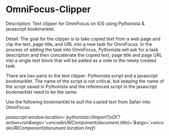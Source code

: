 OmniFocus-Clipper
=================

Description: Text clipper for OmniFocus on iOS using Pythonista &amp; javascript bookmarklet.

Detail: The goal for the clipper is to take copied text from a web page and clip the text, page title, and URL into a new task for OmniFocus. In the process of adding the task into OmniFocus, Pythonista will ask for a task description and then concatenate the copied text, page title and page URL into a single text block that will be added as a note to the newly created task.

There are two parts to the text clipper: Pythonista script and a javascript bookmarklet. The name of the script is not critical, but keeping the name of the script saved in Pythonista and the referenced script in the javascript bookmarklet need to be the same.

Use the following bookmarklet to pull the copied text from Safari into OmniFocus.

_javascript:window.location='pythonista://ImportToOF?action=run&argv='+encodeURIComponent(document.title)+'&argv='+encodeURIComponent(document.location.href)_

